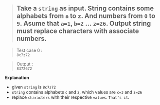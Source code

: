 > ## Take a `string` as input. String contains some alphabets from `a` to `z`. And numbers from `0` to `9`. Asume that `a=1`, `b=2` ... `z=26`. Output string must replace characters with associate numbers. 


> Test case 0 :</br>
  `8c7z72`</br>

> Output :</br>
`8372672`</br>


**Explanation**

- given `string` is `8c7z72`
- `string` contains alphabets `c` and `z`, which values are `c=3` and `z=26`
- replace `characters` with their respective `values`.
  `That's it`.
